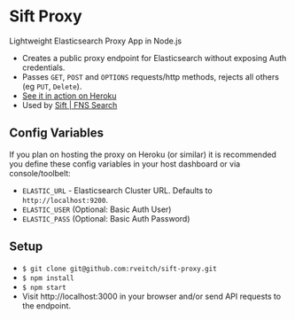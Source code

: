 # Sift Proxy
Lightweight Elasticsearch Proxy App in Node.js

- Creates a public proxy endpoint for Elasticsearch without exposing Auth credentials.
- Passes `GET`, `POST` and `OPTIONS` requests/http methods, rejects all others (eg `PUT`, `Delete`).
- [See it in action on Heroku](https://fccpublicsearch.herokuapp.com/)
- Used by [Sift | FNS Search](https://github.com/rveitch/sift)

## Config Variables
If you plan on hosting the proxy on Heroku (or similar) it is recommended you define these config variables in your host dashboard or via console/toolbelt:
- `ELASTIC_URL` - Elasticsearch Cluster URL. Defaults to `http://localhost:9200`.
- `ELASTIC_USER` (Optional: Basic Auth User)
- `ELASTIC_PASS` (Optional: Basic Auth Password)

## Setup
- `$ git clone git@github.com:rveitch/sift-proxy.git`
- `$ npm install`
- `$ npm start`
- Visit http://localhost:3000 in your browser and/or send API requests to the endpoint.
